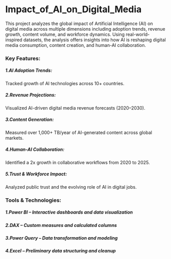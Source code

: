 # Impact_of_AI_on_Digital_Media
This project analyzes the global impact of Artificial Intelligence (AI) on digital media across multiple dimensions including adoption trends, revenue growth, content volume, and workforce dynamics. Using real-world-inspired datasets, the analysis offers insights into how AI is reshaping digital media consumption, content creation, and human-AI collaboration.

### Key Features:
##### 1.AI Adoption Trends:
Tracked growth of AI technologies across 10+ countries.
##### 2.Revenue Projections: 
Visualized AI-driven digital media revenue forecasts (2020–2030).
##### 3.Content Generation:
Measured over 1,000+ TB/year of AI-generated content across global markets.
##### 4.Human-AI Collaboration:
Identified a 2x growth in collaborative workflows from 2020 to 2025.
##### 5.Trust & Workforce Impact:
Analyzed public trust and the evolving role of AI in digital jobs.

### Tools & Technologies:

##### 1.Power BI – Interactive dashboards and data visualization
##### 2.DAX – Custom measures and calculated columns
##### 3.Power Query – Data transformation and modeling
##### 4.Excel – Preliminary data structuring and cleanup



